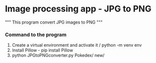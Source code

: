 # Image processing app - JPG to PNG
"""
      This program convert JPG images to PNG
"""

### Command to the program
1. Create a virtual environment and activate it / python -m venv env
2. Install Pillow - pip install Pillow
3. python JPGtoPNGconverter.py Pokedex/ new/